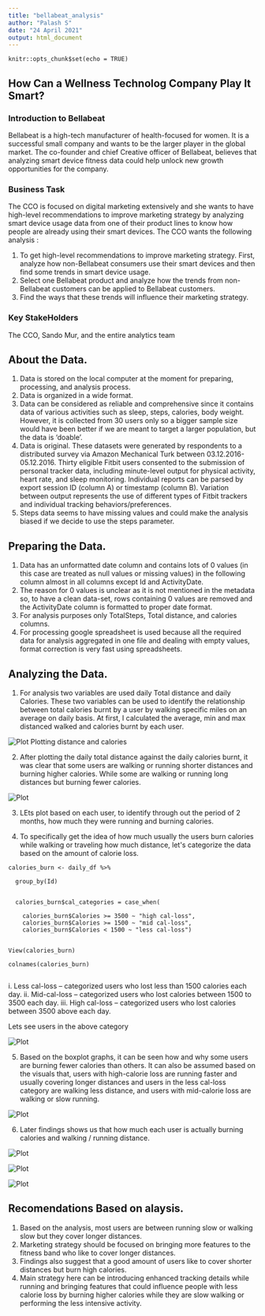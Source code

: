 ```yaml
---
title: "bellabeat_analysis"
author: "Palash S"
date: "24 April 2021"
output: html_document
---
```


```{r setup, include=FALSE}
knitr::opts_chunk$set(echo = TRUE)
```

## How Can a Wellness Technolog Company Play It Smart?


### Introduction to Bellabeat

Bellabeat is a high-tech manufacturer of health-focused for women. It is a successful small company and wants to be the larger player in the global market. 
The co-founder and chief Creative officer of Bellabeat, believes that analyzing smart device fitness data could help unlock new growth opportunities for the company.

### Business Task


The CCO is focused on digital marketing extensively and she wants to have high-level recommendations to improve marketing strategy by analyzing smart device usage data from one of their product lines to know how people are already using their smart devices. The CCO wants the following analysis :


1.	To get high-level recommendations to improve marketing strategy. First, analyze how non-Bellabeat consumers use their smart devices and then find some trends in smart device usage. 
2.	Select one Bellabeat product and analyze how the trends from non-Bellabeat customers can be applied to Bellabeat customers.
3.	Find the ways that these trends will influence their marketing strategy.

### Key StakeHolders
The CCO, Sando Mur, and the entire analytics team



## About the Data.

1.	Data is stored on the local computer at the moment for preparing, processing, and analysis process.
2.	Data is organized in a wide format.
3.	Data can be considered as reliable and comprehensive since it contains data of various activities such as sleep, steps, calories, body weight. However, it is collected from 30 users only so a bigger sample size would have been better if we are meant to target a larger population, but the data is ‘doable’.
4.	Data is original. These datasets were generated by respondents to a distributed survey via Amazon Mechanical Turk between 03.12.2016-05.12.2016. Thirty eligible Fitbit users consented to the submission of personal tracker data, including minute-level output for physical activity, heart rate, and sleep monitoring. Individual reports can be parsed by export session ID (column A) or timestamp (column B). Variation between output represents the use of different types of Fitbit trackers and individual tracking behaviors/preferences. 
5.	Steps data seems to have missing values and could make the analysis biased if we decide to use the steps parameter. 

## Preparing the Data. 

1.	Data has an unformatted date column and contains lots of 0 values (in this case are treated as null values or missing values) in the following column almost in all columns except Id and ActivityDate. 
2.	The reason for 0 values is unclear as it is not mentioned in the metadata so, to have a clean data-set, rows containing 0 values are removed and the ActivityDate column is formatted to proper date format.
3.	For analysis purposes only TotalSteps, Total distance, and calories columns.
4.	For processing google spreadsheet is used because all the required data for analysis aggregated in one file and dealing with empty values, format correction is very fast using spreadsheets.

## Analyzing the Data.


1.	For analysis two variables are used daily Total distance and daily Calories. These two variables can be used to identify the relationship between total calories burnt by a user by walking specific miles on an average on daily basis. At first, I calculated the average, min and max distanced walked and calories burnt by each user.



![Plot](/plots/Rplot.png)
Plotting distance and calories 

2.	After plotting the daily total distance against the daily calories burnt, it was clear that some users are walking or running shorter distances and burning higher calories. While some are walking or running long distances but burning fewer calories.

![Plot](/plots/Rplot01.png)

3.	LEts plot based on each user, to identify through out the period of 2 months, how much they were running and burning calories. 



4.	To specifically get the idea of how much usually the users burn calories while walking or traveling how much distance, let's categorize the data based on the amount of calorie loss. 
```{r category of calories}
calories_burn <- daily_df %>% 
  
  group_by(Id)


  calories_burn$cal_categories = case_when(
    
    calories_burn$Calories >= 3500 ~ "high cal-loss",
    calories_burn$Calories >= 1500 ~ "mid cal-loss",
    calories_burn$Calories < 1500 ~ "less cal-loss")
  

View(calories_burn)

colnames(calories_burn)


```

i.	Less cal-loss – categorized users who lost less than 1500 calories each day.
ii.	Mid-cal-loss – categorized users who lost calories between 1500 to 3500 each day.
iii.	High cal-loss – categorized users who lost calories between 3500 above each day.

Lets see users in the above category

![Plot](/plots/Rplot02.png)





5.	Based on the boxplot graphs, it can be seen how and why some users are burning fewer calories than others. It can also be assumed based on the visuals that, users with high-calorie loss are running faster and usually covering longer distances and users in the less cal-loss category are walking less distance, and users with mid-calorie loss are walking or slow running.

![Plot](/plots/Rplot05.png)


6.	Later findings shows us that how much each user is actually burning calories and walking / running distance. 

![Plot](/plots/Rplot06.png)

![Plot](/plots/Rplot07.png)

![Plot](/plots/Rplot08.png)

## Recomendations Based on alaysis.
1.  Based on the analysis, most users are between running slow or walking slow but they cover longer distances.
2.  Marketing strategy should be focused on bringing more features to the fitness band who like to cover longer distances.
3.  Findings also suggest that a good amount of users like to cover shorter distances but burn high calories. 
4.  Main strategy here can be introducing enhanced tracking details while running and bringing features that could influence people with less calorie loss by burning higher calories while they are slow walking or performing the less intensive activity. 
